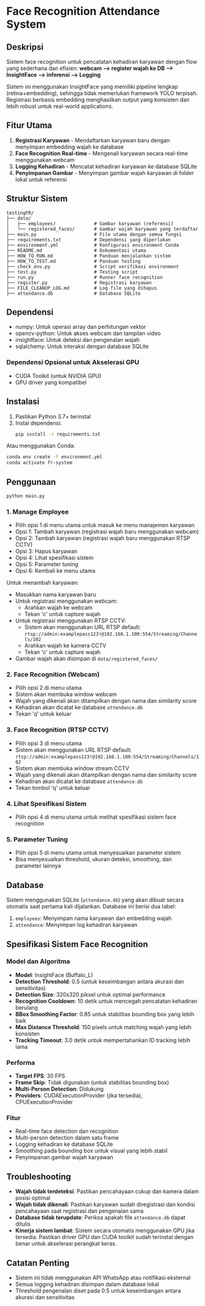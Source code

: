 # Face Recognition Attendance System

## Deskripsi
Sistem face recognition untuk pencatatan kehadiran karyawan dengan flow yang sederhana dan efisien:
**webcam --> register wajah ke DB --> InsightFace --> inferensi --> Logging**

Sistem ini menggunakan InsightFace yang memiliki pipeline lengkap (retina+embedding), sehingga tidak memerlukan framework YOLO terpisah. Registrasi berbasis embedding menghasilkan output yang konsisten dan lebih robust untuk real-world applications.

## Fitur Utama
1. **Registrasi Karyawan** - Mendaftarkan karyawan baru dengan menyimpan embedding wajah ke database
2. **Face Recognition Real-time** - Mengenali karyawan secara real-time menggunakan webcam
3. **Logging Kehadiran** - Mencatat kehadiran karyawan ke database SQLite
4. **Penyimpanan Gambar** - Menyimpan gambar wajah karyawan di folder lokal untuk referensi

## Struktur Sistem
```
testingFR/
├── data/
│   ├── employees/              # Gambar karyawan (referensi)
│   └── registered_faces/       # Gambar wajah karyawan yang terdaftar
├── main.py                     # File utama dengan semua fungsi
├── requirements.txt            # Dependensi yang diperlukan
├── environment.yml             # Konfigurasi environment Conda
├── README.md                   # Dokumentasi utama
├── HOW_TO_RUN.md               # Panduan menjalankan sistem
├── HOW_TO_TEST.md              # Panduan testing
├── check_env.py                # Script verifikasi environment
├── test.py                     # Testing script
├── run.py                      # Runner face recognition
├── register.py                 # Registrasi karyawan
├── FILE_CLEANUP_LOG.md         # Log file yang dihapus
├── attendance.db               # Database SQLite
```

## Dependensi
- numpy: Untuk operasi array dan perhitungan vektor
- opencv-python: Untuk akses webcam dan tampilan video
- insightface: Untuk deteksi dan pengenalan wajah
- sqlalchemy: Untuk interaksi dengan database SQLite

### Dependensi Opsional untuk Akselerasi GPU
- CUDA Toolkit (untuk NVIDIA GPU)
- GPU driver yang kompatibel

## Instalasi
1. Pastikan Python 3.7+ terinstal
2. Instal dependensi:
   ```bash
   pip install -r requirements.txt
   ```

Atau menggunakan Conda:
```bash
conda env create -f environment.yml
conda activate fr-system
```

## Penggunaan
```bash
python main.py
```

### 1. Manage Employee
- Pilih opsi 1 di menu utama untuk masuk ke menu manajemen karyawan
- Opsi 1: Tambah karyawan (registrasi wajah baru menggunakan webcam)
- Opsi 2: Tambah karyawan (registrasi wajah baru menggunakan RTSP CCTV)
- Opsi 3: Hapus karyawan
- Opsi 4: Lihat spesifikasi sistem
- Opsi 5: Parameter tuning
- Opsi 6: Kembali ke menu utama

Untuk menambah karyawan:
- Masukkan nama karyawan baru
- Untuk registrasi menggunakan webcam:
  - Arahkan wajah ke webcam
  - Tekan 'c' untuk capture wajah
- Untuk registrasi menggunakan RTSP CCTV:
  - Sistem akan menggunakan URL RTSP default: `rtsp://admin:examplepass123!@192.168.1.100:554/Streaming/Channels/102`
  - Arahkan wajah ke kamera CCTV
  - Tekan 'c' untuk capture wajah
- Gambar wajah akan disimpan di `data/registered_faces/`

### 2. Face Recognition (Webcam)
- Pilih opsi 2 di menu utama
- Sistem akan membuka window webcam
- Wajah yang dikenali akan ditampilkan dengan nama dan similarity score
- Kehadiran akan dicatat ke database `attendance.db`
- Tekan 'q' untuk keluar

### 3. Face Recognition (RTSP CCTV)
- Pilih opsi 3 di menu utama
- Sistem akan menggunakan URL RTSP default: `rtsp://admin:examplepass123!@192.168.1.100:554/Streaming/Channels/102`
- Sistem akan membuka window stream CCTV
- Wajah yang dikenali akan ditampilkan dengan nama dan similarity score
- Kehadiran akan dicatat ke database `attendance.db`
- Tekan tombol 'q' untuk keluar

### 4. Lihat Spesifikasi Sistem
- Pilih opsi 4 di menu utama untuk melihat spesifikasi sistem face recognition

### 5. Parameter Tuning
- Pilih opsi 5 di menu utama untuk menyesuaikan parameter sistem
- Bisa menyesuaikan threshold, ukuran deteksi, smoothing, dan parameter lainnya

## Database
Sistem menggunakan SQLite (`attendance.db`) yang akan dibuat secara otomatis saat pertama kali dijalankan. Database ini berisi dua tabel:

1. `employees`: Menyimpan nama karyawan dan embedding wajah
2. `attendance`: Menyimpan log kehadiran karyawan

## Spesifikasi Sistem Face Recognition

### Model dan Algoritma
- **Model**: InsightFace (Buffalo_L)
- **Detection Threshold**: 0.5 (untuk keseimbangan antara akurasi dan sensitivitas)
- **Detection Size**: 320x320 piksel untuk optimal performance
- **Recognition Cooldown**: 10 detik untuk mencegah pencatatan kehadiran berulang
- **BBox Smoothing Factor**: 0.85 untuk stabilitas bounding box yang lebih baik
- **Max Distance Threshold**: 150 pixels untuk matching wajah yang lebih konsisten
- **Tracking Timeout**: 3.0 detik untuk mempertahankan ID tracking lebih lama

### Performa
- **Target FPS**: 30 FPS
- **Frame Skip**: Tidak digunakan (untuk stabilitas bounding box)
- **Multi-Person Detection**: Didukung
- **Providers**: CUDAExecutionProvider (jika tersedia), CPUExecutionProvider

### Fitur
- Real-time face detection dan recognition
- Multi-person detection dalam satu frame
- Logging kehadiran ke database SQLite
- Smoothing pada bounding box untuk visual yang lebih stabil
- Penyimpanan gambar wajah karyawan

## Troubleshooting
- **Wajah tidak terdeteksi**: Pastikan pencahayaan cukup dan kamera dalam posisi optimal
- **Wajah tidak dikenali**: Pastikan karyawan sudah diregistrasi dan kondisi pencahayaan saat registrasi dan pengenalan sama
- **Database tidak terupdate**: Periksa apakah file `attendance.db` dapat ditulis
- **Kinerja sistem lambat**: Sistem secara otomatis menggunakan GPU jika tersedia. Pastikan driver GPU dan CUDA toolkit sudah terinstal dengan benar untuk akselerasi perangkat keras.

## Catatan Penting
- Sistem ini tidak menggunakan API WhatsApp atau notifikasi eksternal
- Semua logging kehadiran disimpan dalam database lokal
- Threshold pengenalan diset pada 0.5 untuk keseimbangan antara akurasi dan sensitivitas
